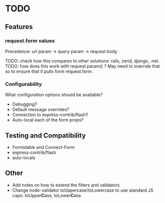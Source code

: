 TODO
================================================================================


Features
--------

### request.form values

Precedence: url param -> query param -> request body

TODO: check how this compares to other solutions: rails, zend, django, .net.
TODO: how does this work with request.param() ? May need to override that so
      to ensure that it pulls form request.form.

### Configurability

What configuration options should be available?

* Debugging?
* Default message overrides?
* Connection to express-contrib/flash?
* Auto-local each of the form props?


Testing and Compatibility
-------------------------

* Formidable and Connect-Form
* express-contrib/flash
* auto-locals


Other
-----

* Add notes on how to extend the filters and validators
* Change node-validator toUppercase/toLowercase to use standard JS caps: toUpper**C**ase, toLower**C**ase.

